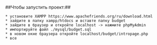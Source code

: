 ##Чтобы запустить проект:##

    * установите XAMPP https://www.apachefriends.org/ru/download.html
    * зайдите в папку xampp/htdocs и вставте папку budget
    * зайдите в браузер и откройте localhost -> нажмите phpMyAdmin
    * импортируйте файл ./mysql/budget.sql
    * в новом окне браузера откройте localhost/budget/intropage.php
    * все

